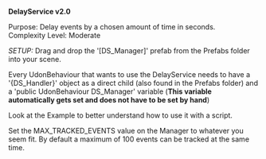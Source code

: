 **DelayService v2.0**

Purpose: Delay events by a chosen amount of time in seconds.<br/>
Complexity Level: Moderate

*SETUP:* Drag and drop the '[DS_Manager]' prefab from the Prefabs folder into your scene.

Every UdonBehaviour that wants to use the DelayService needs to have a '{DS_Handler}' object as a direct child (also found in the Prefabs folder)
and a 'public UdonBehaviour DS_Manager' variable (**This variable automatically gets set and does not have to be set by hand**)

Look at the Example to better understand how to use it with a script.

Set the MAX_TRACKED_EVENTS value on the Manager to whatever you seem fit. By default a maximum of 100 events can be tracked at the same time.
